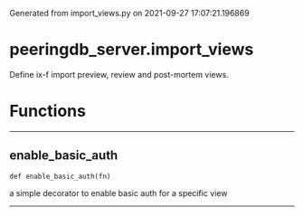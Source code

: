Generated from import_views.py on 2021-09-27 17:07:21.196869

# peeringdb_server.import_views

Define ix-f import preview, review and post-mortem views.

# Functions
---

## enable_basic_auth
`def enable_basic_auth(fn)`

a simple decorator to enable basic auth for a specific view

---